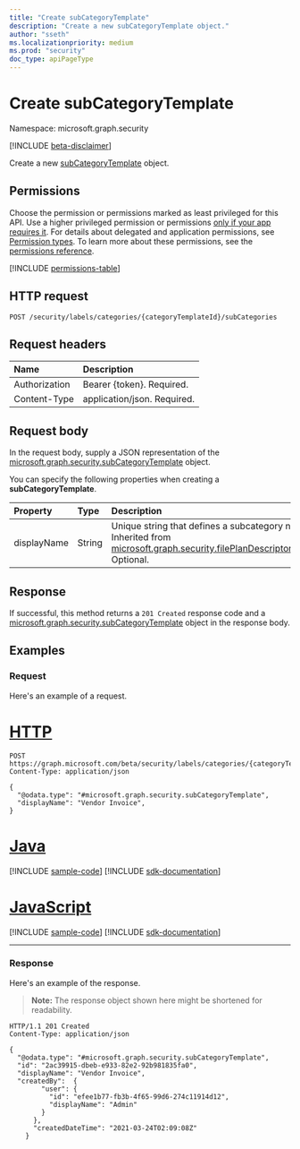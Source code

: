 ```yaml
---
title: "Create subCategoryTemplate"
description: "Create a new subCategoryTemplate object."
author: "sseth"
ms.localizationpriority: medium
ms.prod: "security"
doc_type: apiPageType
---
```


# Create subCategoryTemplate
Namespace: microsoft.graph.security

[!INCLUDE [beta-disclaimer](../../includes/beta-disclaimer.md)]

Create a new [subCategoryTemplate](../resources/security-subcategorytemplate.md) object.

## Permissions
Choose the permission or permissions marked as least privileged for this API. Use a higher privileged permission or permissions [only if your app requires it](/graph/permissions-overview#best-practices-for-using-microsoft-graph-permissions). For details about delegated and application permissions, see [Permission types](/graph/permissions-overview#permission-types). To learn more about these permissions, see the [permissions reference](/graph/permissions-reference).

<!-- { "blockType": "permissions", "name": "security_categorytemplate_post_subcategories" } -->
[!INCLUDE [permissions-table](../includes/permissions/security-categorytemplate-post-subcategories-permissions.md)]

## HTTP request

<!-- {
  "blockType": "ignored"
}
-->
``` http
POST /security/labels/categories/{categoryTemplateId}/subCategories
```

## Request headers
|Name|Description|
|:---|:---|
|Authorization|Bearer {token}. Required.|
|Content-Type|application/json. Required.|

## Request body
In the request body, supply a JSON representation of the [microsoft.graph.security.subCategoryTemplate](../resources/security-subcategorytemplate.md) object.

You can specify the following properties when creating a **subCategoryTemplate**.

|Property|Type|Description|
|:---|:---|:---|
|displayName|String| Unique string that defines a subcategory name. Inherited from [microsoft.graph.security.filePlanDescriptorTemplate](../resources/security-fileplandescriptor.md). Optional.|




## Response
If successful, this method returns a `201 Created` response code and a [microsoft.graph.security.subCategoryTemplate](../resources/security-subcategorytemplate.md) object in the response body.

## Examples

### Request
Here's an example of a request.
# [HTTP](#tab/http)
<!-- {
  "blockType": "request",
  "name": "create_subcategorytemplate_from_"
}
-->
``` http
POST https://graph.microsoft.com/beta/security/labels/categories/{categoryTemplateId}/subCategories
Content-Type: application/json

{
  "@odata.type": "#microsoft.graph.security.subCategoryTemplate",
  "displayName": "Vendor Invoice",
}
```

# [Java](#tab/java)
[!INCLUDE [sample-code](../includes/snippets/java/create-subcategorytemplate-from--java-snippets.md)]
[!INCLUDE [sdk-documentation](../includes/snippets/snippets-sdk-documentation-link.md)]

# [JavaScript](#tab/javascript)
[!INCLUDE [sample-code](../includes/snippets/javascript/create-subcategorytemplate-from--javascript-snippets.md)]
[!INCLUDE [sdk-documentation](../includes/snippets/snippets-sdk-documentation-link.md)]

---

### Response
Here's an example of the response.
>**Note:** The response object shown here might be shortened for readability.
<!-- {
  "blockType": "response",
  "truncated": true,
  "@odata.type": "microsoft.graph.security.subCategoryTemplate"
}
-->
``` http
HTTP/1.1 201 Created
Content-Type: application/json

{
  "@odata.type": "#microsoft.graph.security.subCategoryTemplate",
  "id": "2ac39915-dbeb-e933-82e2-92b981835fa0",
  "displayName": "Vendor Invoice",
  "createdBy":  {
        "user": {
          "id": "efee1b77-fb3b-4f65-99d6-274c11914d12",
          "displayName": "Admin"
        }
      },
      "createdDateTime": "2021-03-24T02:09:08Z"
    }
```

